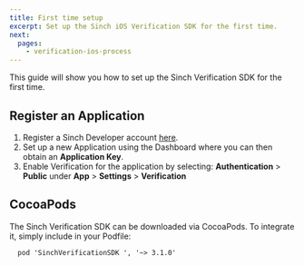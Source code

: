 ```yaml
---
title: First time setup
excerpt: Set up the Sinch iOS Verification SDK for the first time.
next:
  pages:
    - verification-ios-process
---
```

This guide will show you how to set up the Sinch Verification SDK for the first time.

## Register an Application

1.  Register a Sinch Developer account [here](https://portal.sinch.com/#/signup).
2.  Set up a new Application using the Dashboard where you can then obtain an **Application Key**.
3.  Enable Verification for the application by selecting: **Authentication** \> **Public** under **App** \> **Settings** \> **Verification**

## CocoaPods

The Sinch Verification SDK can be downloaded via CocoaPods. To integrate it, simply include in your Podfile:

```
  pod 'SinchVerificationSDK ', '~> 3.1.0'
```
